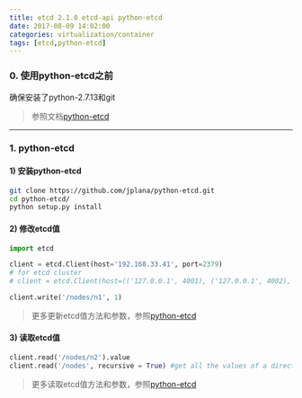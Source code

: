 ```yaml
---
title: etcd 2.1.0 etcd-api python-etcd
date: 2017-08-09 14:02:00
categories: virtualization/container
tags: [etcd,python-etcd]
---
```


### 0. 使用python-etcd之前
确保安装了python-2.7.13和git
> 参照文档[python-etcd](https://github.com/jplana/python-etcd)

---

### 1. python-etcd
#### 1) 安装python-etcd
``` bash
git clone https://github.com/jplana/python-etcd.git
cd python-etcd/
python setup.py install
```
#### 2) 修改etcd值
``` python
import etcd

client = etcd.Client(host='192.168.33.41', port=2379)
# for etcd cluster
# client = etcd.Client(host=(('127.0.0.1', 4001), ('127.0.0.1', 4002), ('127.0.0.1', 4003)))

client.write('/nodes/n1', 1)
```
> 更多更新etcd值方法和参数，参照[python-etcd](https://github.com/jplana/python-etcd)

#### 3) 读取etcd值
``` python
client.read('/nodes/n2').value
client.read('/nodes', recursive = True) #get all the values of a directory, recursively.
```
> 更多读取etcd值方法和参数，参照[python-etcd](https://github.com/jplana/python-etcd)
